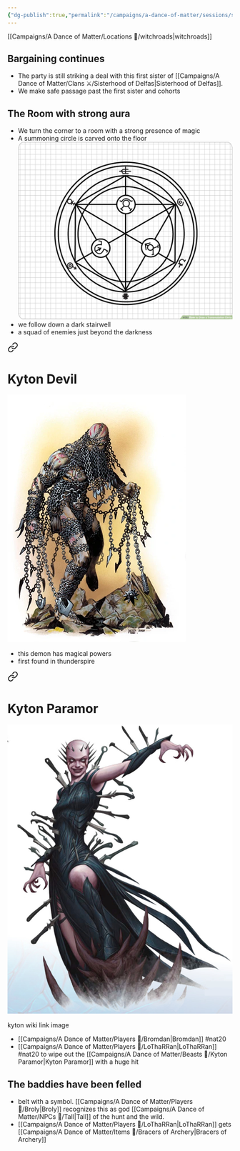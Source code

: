 ```yaml
---
{"dg-publish":true,"permalink":"/campaigns/a-dance-of-matter/sessions/session-1026/","dgPassFrontmatter":true}
---
```



[[Campaigns/A Dance of Matter/Locations 📌/witchroads\|witchroads]]
## Bargaining continues
- The party is still striking a deal with this first sister of [[Campaigns/A Dance of Matter/Clans ⚔/Sisterhood of Delfas\|Sisterhood of Delfas]]. 
- We make safe passage past the first sister and cohorts 

## The Room with strong aura
- We turn the corner to a room with a strong presence of magic
- A summoning circle is carved onto the floor
![attachments/summoning-circle.jpg|summoning-circle|400](/img/user/attachments/summoning-circle.jpg)
- we follow down a dark stairwell
- a squad of enemies just beyond the darkness

<div class="transclusion internal-embed is-loaded"><a class="markdown-embed-link" href="/campaigns/a-dance-of-matter/np-cs/kyton-devil/" aria-label="Open link"><svg xmlns="http://www.w3.org/2000/svg" width="24" height="24" viewBox="0 0 24 24" fill="none" stroke="currentColor" stroke-width="2" stroke-linecap="round" stroke-linejoin="round" class="svg-icon lucide-link"><path d="M10 13a5 5 0 0 0 7.54.54l3-3a5 5 0 0 0-7.07-7.07l-1.72 1.71"></path><path d="M14 11a5 5 0 0 0-7.54-.54l-3 3a5 5 0 0 0 7.07 7.07l1.71-1.71"></path></svg></a><div class="markdown-embed">

<div class="markdown-embed-title">

# Kyton Devil

</div>



![attachments/kyton_devil.webp|kyton_devil | 200](/img/user/attachments/kyton_devil.webp)
- this demon has magical powers
- first found in thunderspire

</div></div>



<div class="transclusion internal-embed is-loaded"><a class="markdown-embed-link" href="/campaigns/a-dance-of-matter/beasts/kyton-paramor/" aria-label="Open link"><svg xmlns="http://www.w3.org/2000/svg" width="24" height="24" viewBox="0 0 24 24" fill="none" stroke="currentColor" stroke-width="2" stroke-linecap="round" stroke-linejoin="round" class="svg-icon lucide-link"><path d="M10 13a5 5 0 0 0 7.54.54l3-3a5 5 0 0 0-7.07-7.07l-1.72 1.71"></path><path d="M14 11a5 5 0 0 0-7.54-.54l-3 3a5 5 0 0 0 7.07 7.07l1.71-1.71"></path></svg></a><div class="markdown-embed">

<div class="markdown-embed-title">

# Kyton Paramor

</div>



![attachments/Kyton_Paramore.jpg| Kyton_Paramore ](/img/user/attachments/Kyton_Paramore.jpg)

kyton wiki link image

</div></div>


- [[Campaigns/A Dance of Matter/Players 👤/Bromdan\|Bromdan]] #nat20 
- [[Campaigns/A Dance of Matter/Players 👤/LoThaRRan\|LoThaRRan]] #nat20  to wipe out the [[Campaigns/A Dance of Matter/Beasts 🐻/Kyton Paramor\|Kyton Paramor]] with a huge hit

## The baddies have been felled 
- belt with a symbol. [[Campaigns/A Dance of Matter/Players 👤/Broly\|Broly]] recognizes this as god [[Campaigns/A Dance of Matter/NPCs 🤖/Tall\|Tall]] of the hunt and the wild. 
- [[Campaigns/A Dance of Matter/Players 👤/LoThaRRan\|LoThaRRan]] gets [[Campaigns/A Dance of Matter/Items 💍/Bracers of Archery\|Bracers of Archery]]